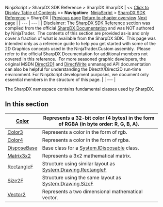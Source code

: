 ﻿
NinjaScript > SharpDX SDK Reference > SharpDX
SharpDX
| << [Click to Display Table of Contents](sharpdx.md) >> **Navigation:**     [NinjaScript](ninjascript-1.md) > [SharpDX SDK Reference](sharpdx_sdk_reference-1.md) > SharpDX | [Previous page](sharpdx_sdk_reference-1.md) [Return to chapter overview](sharpdx_sdk_reference-1.md) [Next page](sharpdx_color-1.md) |
| --- | --- |
| Disclaimer: The [SharpDX SDK Reference](sharpdx_sdk_reference-1.md) section was compiled from the official [SharpDX Documentation](http://sharpdx.org/) and was NOT authored by NinjaTrader.  The contents of this section are provided as-is and only cover a fraction of what is available from the SharpDX SDK.  This page was intended only as a reference guide to help you get started with some of the 2D Graphics concepts used in the NinjaTrader.Custom assembly.  Please refer to the official SharpDX Documentation for additional members not covered in this reference.  For more seasoned graphic developers, the original MSDN [Direct2D1](https://msdn.microsoft.com/en-us/library/windows/desktop/dd370990.aspx) and [DirectWrite](https://msdn.microsoft.com/en-us/library/windows/desktop/dd368038.aspx) unmanaged API documentation can also be helpful for understanding the DirectX/Direct2D run-time environment. For NinjaScript development purposes, we document only essential members in the structure of this page. |
| --- |

The SharpDX namespace contains fundamental classes used by SharpDX. 
 
## In this section
| [Color](sharpdx_color-1.md) | Represents a 32-bit color (4 bytes) in the form of RGBA (in byte order: R, G, B, A). |
| --- | --- |
| [Color3](sharpdx_color3-1.md) | Represents a color in the form of rgb. |
| [Color4](sharpdx_color4-1.md) | Represents a color in the form of rgba. |
| [DisposeBase](sharpdx_disposebase-1.md) | Base class for a [System.IDisposable](https://msdn.microsoft.com/en-us/library/aax125c9) class. |
| [Matrix3x2](sharpdx_matrix3x2-1.md) | Represents a 3x2 mathematical matrix. |
| [RectangleF](sharpdx_rectanglef-1.md) | Structure using similar layout as [System.Drawing.RectangleF](https://www.google.com/search?q=system.drawing.rectangleF&ie=utf-8&oe=utf-8) |
| [Size2F](sharpdx_size2f-1.md) | Structure using the same layout as [System.Drawing.SizeF](https://msdn.microsoft.com/en-us/library/system.drawing.sizef(v=vs.110).aspx) |
| [Vector2](sharpdx_vector2-1.md) | Represents a two dimensional mathematical vector. |
